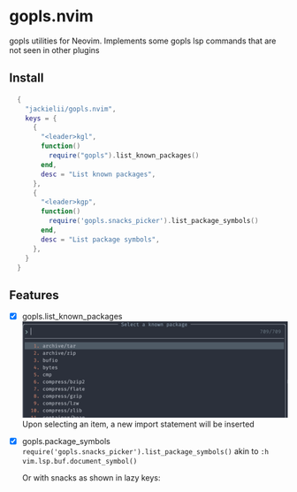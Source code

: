 # gopls.nvim

gopls utilities for Neovim. Implements some gopls lsp commands that are not seen in other plugins

## Install 

```lua
  {
    "jackielii/gopls.nvim",
    keys = {
      {
        "<leader>kgl",
        function()
          require("gopls").list_known_packages()
        end,
        desc = "List known packages",
      },
      {
        "<leader>kgp",
        function()
          require('gopls.snacks_picker').list_package_symbols()
        end,
        desc = "List package symbols",
      },
    }
  }
```

## Features

- [x] gopls.list_known_packages
      ![list-known-packages](assets/list-known-packages.png)
      Upon selecting an item, a new import statement will be inserted
- [x] gopls.package_symbols
      `require('gopls.snacks_picker').list_package_symbols()` akin to `:h vim.lsp.buf.document_symbol()`

  Or with snacks as shown in lazy keys:
